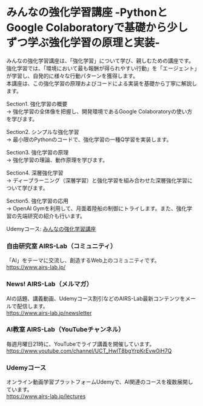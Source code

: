 # みんなの強化学習講座 -PythonとGoogle Colaboratoryで基礎から少しずつ学ぶ強化学習の原理と実装-
みんなの強化学習講座は、「強化学習」について学び、親しむための講座です。  
強化学習では、「環境において最も報酬が得られやすい行動」を「エージェント」が学習し、自発的に様々な行動パターンを獲得します。  
本講座は、この強化学習の原理およびコードによる実装を基礎から丁寧に解説します。 

Section1. 強化学習の概要  
→ 強化学習の全体像を把握し、開発環境であるGoogle Colaboratoryの使い方を学びます。

Section2. シンプルな強化学習  
→ 最小限のPythonのコードで、強化学習の一種Q学習を実装します。

Section3. 強化学習の原理  
→ 強化学習の理論、動作原理を学びます。

Section4. 深層強化学習  
→ ディープラーニング（深層学習）と強化学習を組み合わせた深層強化学習について学びます。

Section5. 強化学習の応用  
→ OpenAI Gymを利用して、月面着陸船の制御にトライします。また、強化学習の先端研究の紹介も行います。

Udemyコース: [みんなの強化学習講座](https://www.udemy.com/course/reinforcement-learning/?referralCode=35D6EC5707CD2737F51E)

### 自由研究室 AIRS-Lab（コミュニティ）
「AI」をテーマに交流し、創造するWeb上のコミュニティです。  
https://www.airs-lab.jp/  
  
### News! AIRS-Lab（メルマガ）
AIの話題、講義動画、Udemyコース割引などのAIRS-Lab最新コンテンツをメールで配信します。  
https://www.airs-lab.jp/newsletter  
  
### AI教室 AIRS-Lab（YouTubeチャンネル）
毎週月曜日21時に、YouTubeでライブ講義を開催しています。  
https://www.youtube.com/channel/UCT_HwlT8bgYrpKrEvw0jH7Q  
  
### Udemyコース
オンライン動画学習プラットフォームUdemyで、AI関連のコースを複数展開しています。  
https://www.airs-lab.jp/lectures  
